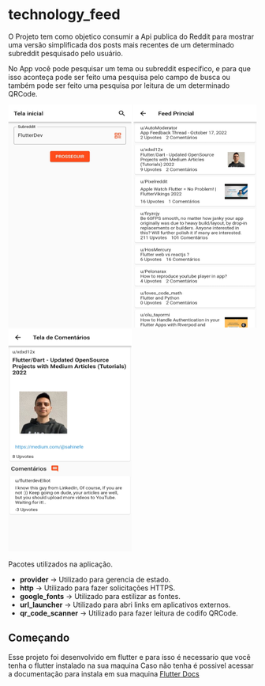 # technology_feed

 O Projeto tem como objetico consumir a Api publica do Reddit para mostrar uma versão simplificada dos posts mais recentes de um determinado subreddit pesquisado pelo usuário.

No App você pode pesquisar um tema ou subreddit especifico, e para que isso aconteça pode ser feito uma pesquisa pelo campo de busca ou também pode ser feito uma pesquisa por leitura de um determinado QRCode.

<img src=".\screenshots\1.jpg"  height="450" width="250"/> <img src=".\screenshots\2.jpg"  height="450" width="250"/><img src=".\screenshots\3.jpg"  height="450" width="250"/>

Pacotes utilizados na aplicação.
- **provider** -> Utilizado para gerencia de estado.
- **http** -> Utilizado para fazer solicitações HTTPS.
- **google_fonts** -> Utilizado para estilizar as fontes.
- **url_launcher** -> Utilizado para abri links em aplicativos externos.
- **qr_code_scanner** -> Utilizado para fazer leitura de codifo QRCode.

## Começando

Esse projeto foi desenvolvido em flutter e para isso é necessario que você tenha o flutter instalado na sua maquina
Caso não tenha é possivel acessar a documentação para instala em sua maquina [Flutter Docs](https://docs.flutter.dev/get-started/install/windows)
